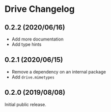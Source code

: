 # Drive Changelog

## 0.2.2 (2020/06/16)

* Add more documentation
* Add type hints

## 0.2.1 (2020/06/15)

* Remove a dependency on an internal package
* Add `drive.mimetypes`

## 0.2.0 (2019/08/08)

Initial public release.
